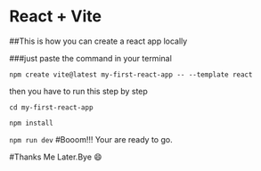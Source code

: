 # React + Vite

##This is how you can create a react app locally

###just paste the command in your terminal

`npm create vite@latest my-first-react-app -- --template react`

then you have to run this step by step

`cd my-first-react-app`

`npm install`

`npm run dev`
#Booom!!! Your are ready to go.

#Thanks Me Later.Bye 😄
